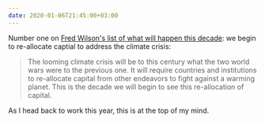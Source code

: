 ```yaml
---
date: 2020-01-06T21:45:00+03:00
---
```


Number one on [Fred Wilson's list of what will happen this decade](https://avc.com/2020/01/what-will-happen-in-the-2020s/): we begin to re-allocate captial to address the climate crisis:

> The looming climate crisis will be to this century what the two world wars were to the previous one. It will require countries and institutions to re-allocate capital from other endeavors to fight against a warming planet. This is the decade we will begin to see this re-allocation of capital. 

As I head back to work this year, this is at the top of my mind.
